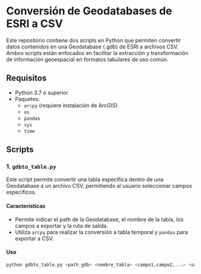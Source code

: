 # Conversión de Geodatabases de ESRI a CSV

Este repositorio contiene dos scripts en Python que permiten convertir datos contenidos en una Geodatabase (.gdb) de ESRI a archivos CSV. Ambos scripts están enfocados en facilitar la extracción y transformación de información geoespacial en formatos tabulares de uso común.

## Requisitos

- Python 3.7 o superior
- Paquetes:
  - `arcpy` (requiere instalación de ArcGIS)
  - `os`
  - `pandas`
  - `sys`
  - `time`

## Scripts

### 1. `gdbto_table.py`

Este script permite convertir una tabla específica dentro de una Geodatabase a un archivo CSV, permitiendo al usuario seleccionar campos específicos.

#### Características

- Permite indicar el path de la Geodatabase, el nombre de la tabla, los campos a exportar y la ruta de salida.
- Utiliza `arcpy` para realizar la conversión a tabla temporal y `pandas` para exportar a CSV.

#### Uso

```bash
python gdbto_table.py <path_gdb> <nombre_tabla> <campo1,campo2,...> <salida_csv>
